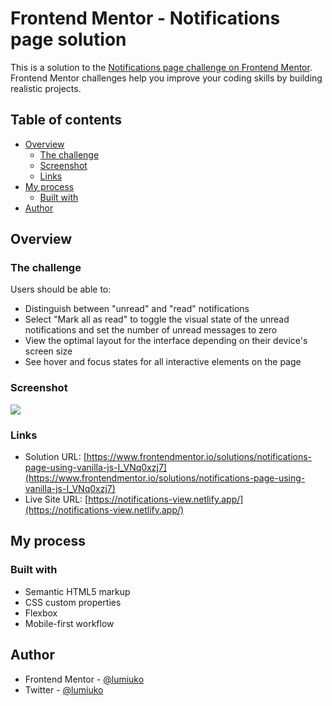 # Frontend Mentor - Notifications page solution

This is a solution to the [Notifications page challenge on Frontend Mentor](https://www.frontendmentor.io/challenges/notifications-page-DqK5QAmKbC). Frontend Mentor challenges help you improve your coding skills by building realistic projects.

## Table of contents

- [Overview](#overview)
  - [The challenge](#the-challenge)
  - [Screenshot](#screenshot)
  - [Links](#links)
- [My process](#my-process)
  - [Built with](#built-with)
- [Author](#author)

## Overview

### The challenge

Users should be able to:

- Distinguish between "unread" and "read" notifications
- Select "Mark all as read" to toggle the visual state of the unread notifications and set the number of unread messages to zero
- View the optimal layout for the interface depending on their device's screen size
- See hover and focus states for all interactive elements on the page

### Screenshot

![](https://i.imgur.com/ID8PTRi.png)

### Links

- Solution URL: [https://www.frontendmentor.io/solutions/notifications-page-using-vanilla-js-I_VNq0xzj7](https://www.frontendmentor.io/solutions/notifications-page-using-vanilla-js-I_VNq0xzj7)
- Live Site URL: [https://notifications-view.netlify.app/](https://notifications-view.netlify.app/)

## My process

### Built with

- Semantic HTML5 markup
- CSS custom properties
- Flexbox
- Mobile-first workflow

## Author

- Frontend Mentor - [@lumiuko](https://www.frontendmentor.io/profile/lumiuko)
- Twitter - [@lumiuko](https://www.twitter.com/lumiuko)

